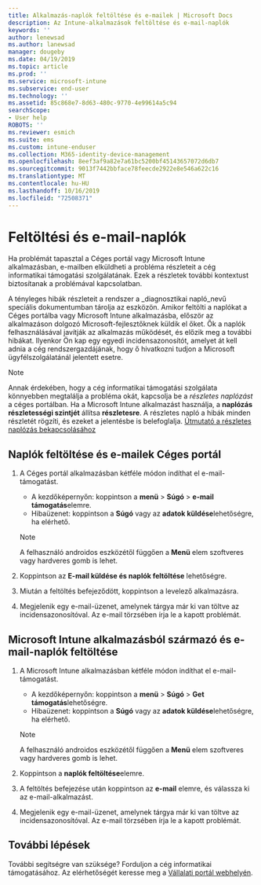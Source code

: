 ```yaml
---
title: Alkalmazás-naplók feltöltése és e-mailek | Microsoft Docs
description: Az Intune-alkalmazások feltöltése és e-mail-naplók
keywords: ''
author: lenewsad
ms.author: lanewsad
manager: dougeby
ms.date: 04/19/2019
ms.topic: article
ms.prod: ''
ms.service: microsoft-intune
ms.subservice: end-user
ms.technology: ''
ms.assetid: 85c868e7-8d63-480c-9770-4e99614a5c94
searchScope:
- User help
ROBOTS: ''
ms.reviewer: esmich
ms.suite: ems
ms.custom: intune-enduser
ms.collection: M365-identity-device-management
ms.openlocfilehash: 8eef3af9a82e7a61bc5200bf45143657072d6db7
ms.sourcegitcommit: 9013f7442bbface78feecde2922e8e546a622c16
ms.translationtype: MT
ms.contentlocale: hu-HU
ms.lasthandoff: 10/16/2019
ms.locfileid: "72508371"
---
```

# <a name="upload-and-email-logs"></a>Feltöltési és e-mail-naplók  

Ha problémát tapasztal a Céges portál vagy Microsoft Intune alkalmazásban, e-mailben elküldheti a probléma részleteit a cég informatikai támogatási szolgálatának. Ezek a részletek további kontextust biztosítanak a problémával kapcsolatban.  

A tényleges hibák részleteit a rendszer a _diagnosztikai napló_nevű speciális dokumentumban tárolja az eszközön. Amikor feltölti a naplókat a Céges portálba vagy Microsoft Intune alkalmazásba, először az alkalmazáson dolgozó Microsoft-fejlesztőknek küldik el őket. Ők a naplók felhasználásával javítják az alkalmazás működését, és előzik meg a további hibákat. Ilyenkor Ön kap egy egyedi incidensazonosítót, amelyet át kell adnia a cég rendszergazdájának, hogy ő hivatkozni tudjon a Microsoft ügyfélszolgálatánál jelentett esetre.  

> [!Note]
> Annak érdekében, hogy a cég informatikai támogatási szolgálata könnyebben megtalálja a probléma okát, kapcsolja be a _részletes naplózást_ a céges portálban. Ha a Microsoft Intune alkalmazást használja, a **naplózás részletességi szintjét** állítsa **részletesre**. A részletes napló a hibák minden részletét rögzíti, és ezeket a jelentésbe is belefoglalja. [Útmutató a részletes naplózás bekapcsolásához](use-verbose-logging-to-help-your-it-administrator-fix-device-issues-android.md)  

## <a name="upload-and-email-logs-from-company-portal"></a>Naplók feltöltése és e-mailek Céges portál  

1. A Céges portál alkalmazásban kétféle módon indíthat el e-mail-támogatást.
    * A kezdőképernyőn: koppintson a **menü** > **Súgó** > **e-mail támogatás**elemre.  
    * Hibaüzenet: koppintson a **Súgó** vagy az **adatok küldése**lehetőségre, ha elérhető.  

    > [!NOTE]
    > A felhasználó androidos eszközétől függően a **Menü** elem szoftveres vagy hardveres gomb is lehet.  

3. Koppintson az **E-mail küldése és naplók feltöltése** lehetőségre.  
4. Miután a feltöltés befejeződött, koppintson a levelező alkalmazásra. 
5. Megjelenik egy e-mail-üzenet, amelynek tárgya már ki van töltve az incidensazonosítóval. Az e-mail törzsében írja le a kapott problémát.    


## <a name="upload-and-email-logs-from-microsoft-intune-app"></a>Microsoft Intune alkalmazásból származó és e-mail-naplók feltöltése   

1. A Microsoft Intune alkalmazásban kétféle módon indíthat el e-mail-támogatást.  
    * A kezdőképernyőn: koppintson a **menü** > **Súgó** > **Get támogatás**lehetőségre.  
    * Hibaüzenet: koppintson a **Súgó** vagy az **adatok küldése**lehetőségre, ha elérhető.  

    > [!NOTE]
    > A felhasználó androidos eszközétől függően a **Menü** elem szoftveres vagy hardveres gomb is lehet.

3. Koppintson a **naplók feltöltése**elemre.  
4. A feltöltés befejezése után koppintson az **e-mail** elemre, és válassza ki az e-mail-alkalmazást.  
5. Megjelenik egy e-mail-üzenet, amelynek tárgya már ki van töltve az incidensazonosítóval. Az e-mail törzsében írja le a kapott problémát.  

## <a name="next-steps"></a>További lépések  

További segítségre van szüksége? Forduljon a cég informatikai támogatásához. Az elérhetőségét keresse meg a [Vállalati portál webhelyén](https://go.microsoft.com/fwlink/?linkid=2010980).
